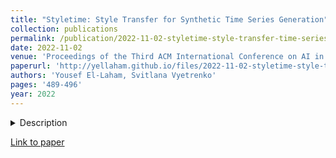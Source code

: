 ```yaml
---
title: "Styletime: Style Transfer for Synthetic Time Series Generation"
collection: publications
permalink: /publication/2022-11-02-styletime-style-transfer-time-series
date: 2022-11-02
venue: 'Proceedings of the Third ACM International Conference on AI in Finance'
paperurl: 'http://yellaham.github.io/files/2022-11-02-styletime-style-transfer-time-series.pdf'
authors: 'Yousef El-Laham, Svitlana Vyetrenko'
pages: '489-496'
year: 2022
---
```


<details>
<summary>Description</summary>
<br>
Neural style transfer is a powerful computer vision technique that can incorporate the artistic "style" of one image 
to the "content" of another. The underlying theory behind the approach relies on the assumption that the style of an 
image is represented by the Gram matrix of its features, which is typically extracted from pretrained convolutional 
neural networks (e.g., VGG-19). This idea does not straightforwardly extend to time series stylization since notions 
of style for two-dimensional images are not analogous to notions of style for one-dimensional time series. In this 
work, a novel formulation of time series style transfer is proposed for the purpose of synthetic data generation and 
enhancement. We introduce the concept of stylized features for time series, which is directly related to the time 
series realism properties, and propose a novel stylization algorithm, called StyleTime, that uses explicit feature 
extraction techniques to combine the underlying content (trend) of one time series with the style (distributional 
properties) of another. Further, we discuss evaluation metrics, and compare our work to existing state-of-the-art time 
series generation and augmentation schemes. To validate the effectiveness of our methods, we use stylized synthetic 
data as a means for data augmentation to improve the performance of recurrent neural network models on several 
forecasting tasks.
</details>

[Link to paper](http://yellaham.github.io/files/2022-11-02-styletime-style-transfer-time-series.pdf)